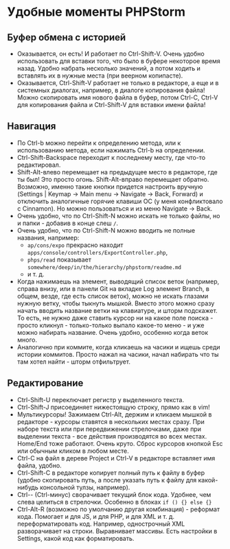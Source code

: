# Удобные моменты PHPStorm

## Буфер обмена с историей

 * Оказывается, он есть! И работает по Ctrl-Shift-V. Очень удобно использовать для вставки того, что было в буфере
   некоторое время назад. Удобно набрать несколько значений, а потом ходить и вставлять их в нужные места (при 
   веерном копипасте).
 * Оказывается, Ctrl-Shift-V работает не только в редакторе, а еще и в системных диалогах, например, в диалоге копирования
   файла! Можно скопировать имя нового файла в буфер, потом Ctrl-C, Ctrl-V для копирования файла и Ctrl-Shift-V для
   вставки имени файла!
   
## Навигация 

 * По Ctrl-b можно перейти к определению метода, или к использованию метода, если нажимать Ctrl-b на определении.
 * Ctrl-Shift-Backspace переходит к последнему месту, где что-то редактировал.
 * Shift-Alt-влево перемещает на предыдущее место в редакторе, где ты был! Это просто огонь. Shift-Alt-вправо перемещает 
   обратно. Возможно, именно такие кнопки придется настроить вручную (Settings | Keymap -> Main menu -> Navigate -> Back, Forward) 
   и отключить аналогичные горячие клавиши ОС (у меня конфликтовало с Cinnamon). Но можно пользоваться и из меню 
   Navigate -> Back.
 * Очень удобно, что по Ctrl-Shift-N можно искать не только файлы, но и папки - добавив в конце слеш `/`.
 * Очень удобно, что по Ctrl-Shift-N можно вводить не полные названия, например:
   * `ap/cons/expo` прекрасно находит `apps/console/controllers/ExportController.php`,
   *  `phps/read` показывает `somewhere/deep/in/the/hierarchy/phpstorm/readme.md` 
   * и т. д. 
 * Когда нажимаешь на элемент, выводящий список веток (например, справа внизу, или в панели Git на вкладке Log элемент Branch, 
   в общем, везде, где есть список веток), можно не искать глазами нужную ветку, чтобы тыкнуть мышкой. Вместо этого можно
   сразу начать вводить название ветки на клавиатуре, и шторм подскажет. То есть, не нужно даже ставить курсор ни на какое
   поле поиска - просто кликнул - только-только выпало какое-то меню - и уже можно набирать название. Очень удобно,
   особенно когда веток много.
 * Аналогично при коммите, когда кликаешь на часики и ищешь среди истории коммитов. Просто нажал на часики, начал набирать
   что ты там хотел найти - шторм отфильтрует.
   
## Редактирование

 * Ctrl-Shift-U переключает регистр у выделенного текста.
 * Ctrl-Shift-J присоединяет нижестоящую строку, прямо как в vim!
 * Мультикурсоры! Зажимаем Ctrl-Alt, держим и кликаем мышкой в редакторе - курсоры ставятся в нескольких местах сразу.
   При наборе текста или при передвижении стрелочками, даже при выделении текста - все действия производятся во всех 
   местах. Home/End тоже работают. Очень круто. Сброс курсоров кнопкой Esc или обычным кликом в любом месте.
 * Ctrl-C на файл в дереве Project и Ctrl-V в редакторе вставляет имя файла, удобно.
 * Ctrl-Shift-C в редакторе копирует полный путь к файлу в буфер (удобно скопировать путь, а после указать путь к файлу
   для какой-нибудь консольной тулзы, например).
 * Ctrl-- (Ctrl-минус) сворачивает текущий блок кода. Удобнее, чем слева целиться в стрелочки. Особенно в блоках `if () {} else {}`
 * Ctrl-Alt-R (возможно по умолчанию другая комбинация) - реформат кода. Помогает и для JS, и для PHP, и для XML и т. д. переформатировать 
   код. Например, однострочный XML разворачивает на строки. Выравнивает массивы. Есть настройки в Settings, какой код как форматировать.  